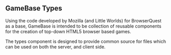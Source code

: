 GameBase Types
-----------------

Using the code developed by Mozilla (and Little Worlds) for BrowserQuest as a base, GameBase is intended to be collection of reusable components for the creation of top-down HTML5 browser based games.

The types component is designed to provide common source for files which can be used on both the server, and client side.
